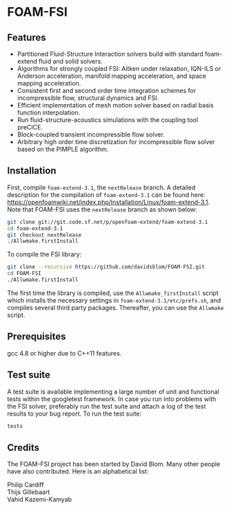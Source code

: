 FOAM-FSI
========

Features
-----------

* Partitioned Fluid-Structure Interaction solvers build with standard foam-extend fluid and solid solvers.
* Algorithms for strongly coupled FSI: Aitken under relaxation, IQN-ILS or Anderson acceleration, manifold mapping acceleration, and space mapping acceleration.
* Consistent first and second order time integration schemes for incompressible flow, structural dynamics and FSI.
* Efficient implementation of mesh motion solver based on radial basis function interpolation.
* Run fluid-structure-acoustics simulations with the coupling tool preCICE.
* Block-coupled transient incompressible flow solver.
* Arbitrary high order time discretization for incompressible flow solver based on the PIMPLE algorithm.

Installation
-----------

First, compile `foam-extend-3.1`, the `nextRelease` branch. A detailed description for the compilation of `foam-extend-3.1` can be found here: https://openfoamwiki.net/index.php/Installation/Linux/foam-extend-3.1. Note that FOAM-FSI uses the `nextRelease` branch as shown below:

``` bash
git clone git://git.code.sf.net/p/openfoam-extend/foam-extend-3.1
cd foam-extend-3.1
git checkout nextRelease
./Allwmake.firstInstall
```

To compile the FSI library:

``` bash
git clone --recursive https://github.com/davidsblom/FOAM-FSI.git
cd FOAM-FSI
./Allwmake.firstInstall
```

The first time the library is compiled, use the `Allwmake_firstInstall` script which installs the necessary settings in `foam-extend-3.1/etc/prefs.sh`, and compiles several third party packages. Thereafter, you can use the `Allwmake` script.

Prerequisites
-----------

gcc 4.8 or higher due to C++11 features.

Test suite
-----------

A test suite is available implementing a large number of unit and functional tests within the googletest framework. In case you run into problems with the FSI solver, preferably run the test suite and attach a log of the test results to your bug report.
To run the test suite:
``` bash
tests
```

Credits
-----------

The FOAM-FSI project has been started by David Blom. Many other people have also contributed. Here is an alphabetical list:

Philip Cardiff  
Thijs Gillebaart  
Vahid Kazemi-Kamyab

